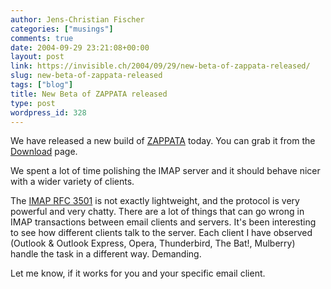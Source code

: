 ```yaml
---
author: Jens-Christian Fischer
categories: ["musings"]
comments: true
date: 2004-09-29 23:21:08+00:00
layout: post
link: https://invisible.ch/2004/09/29/new-beta-of-zappata-released/
slug: new-beta-of-zappata-released
tags: ["blog"]
title: New Beta of ZAPPATA released
type: post
wordpress_id: 328
---
```


We have released a new build of [ZAPPATA](https://www.zappatanetworks.com) today. You can grab it from the [Download](https://www.zappatanetworks.com/download) page.

We spent a lot of time polishing the IMAP server and it should behave nicer with a wider variety of clients.

The [IMAP RFC 3501](https://www.faqs.org/rfcs/rfc3501.html) is not exactly lightweight, and the protocol is very powerful and very chatty. There are a lot of things that can go wrong in IMAP transactions between email clients and servers. It's been interesting to see how different clients talk to the server. Each client I have observed (Outlook & Outlook Express, Opera, Thunderbird, The Bat!, Mulberry) handle the task in a different way. Demanding.

Let me know, if it works for you and your specific email client.
